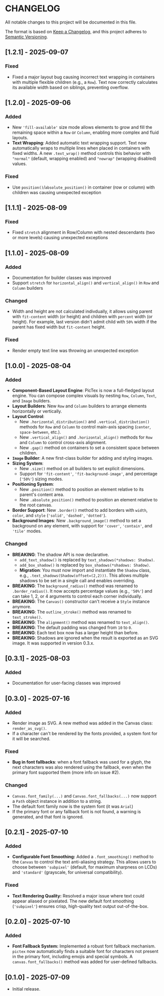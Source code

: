 # CHANGELOG

All notable changes to this project will be documented in this file.

The format is based on [Keep a Changelog](https://keepachangelog.com/en/1.0.0/),
and this project adheres to [Semantic Versioning](https://semver.org/spec/v2.0.0.html).

## [1.2.1] - 2025-09-07

### Fixed

- Fixed a major layout bug causing incorrect text wrapping in containers with multiple flexible children (e.g., a `Row`). Text now correctly calculates its available width based on siblings, preventing overflow.

## [1.2.0] - 2025-09-06

### Added

- New `'fill-available'` size mode allows elements to grow and fill the remaining space within a `Row` or `Column`, enabling more complex and fluid layouts.
- **Text Wrapping**: Added automatic text wrapping support. Text now automatically wraps to multiple lines when placed in containers with fixed widths. A new `.text_wrap()` method controls this behavior with `"normal"` (default, wrapping enabled) and `"nowrap"` (wrapping disabled) values.

### Fixed

- Use `position()`/`absolute_position()` in container (row or column) with children was causing unexpected exception

## [1.1.1] - 2025-08-09

### Fixed

- Fixed `stretch` alignment in Row/Column with nested descendants (two or more levels) causing unexpected exceptions

## [1.1.0] - 2025-08-09

### Added

- Documentation for builder classes was improved
- Support `stretch` for `horizontal_align()` and `vertical_align()` in `Row` and `Column` builders

### Changed

- Width and height are not calculated indivdually, it allows using parent with `fit-content` width (or height) and children with `percent` width (or height). For example, last version didn't admit child with `50%` width if the parent has fixed width but `fit-content` height.

### Fixed

- Render empty text line was throwing an unexpected exception

## [1.0.0] - 2025-08-04

### Added

-   **Component-Based Layout Engine**: PicTex is now a full-fledged layout engine. You can compose complex visuals by nesting `Row`, `Column`, `Text`, and `Image` builders.
-   **Layout Builders**: New `Row` and `Column` builders to arrange elements horizontally or vertically.
-   **Layout Control**:
    -   New `.horizontal_distribution()` and `.vertical_distribution()` methods for `Row` and `Column` to control main-axis spacing (`center`, `space-between`, etc.).
    -   New `.vertical_align()` and `.horizontal_align()` methods for `Row` and `Column` to control cross-axis alignment.
    -   New `.gap()` method on containers to set a consistent space between children.
-   **`Image` Builder**: A new first-class builder for adding and styling images.
-   **Sizing System**:
    -   New `.size()` method on all builders to set explicit dimensions.
    -   Support for `'fit-content'`, `'fit-background-image'`, and percentage (`'50%'`) sizing modes.
-   **Positioning System**:
    -   New `.position()` method to position an element relative to its parent's content area.
    -   New `.absolute_position()` method to position an element relative to the root canvas.
-   **Border Support**: New `.border()` method to add borders with `width`, `color`, and `style` (`'solid'`, `'dashed'`, `'dotted'`).
-   **Background Images**: New `.background_image()` method to set a background on any element, with support for `'cover'`, `'contain'`, and `'tile'` modes.

### Changed

-   **BREAKING**: The shadow API is now declarative.
    -   `add_text_shadow()` is replaced by `text_shadows(*shadows: Shadow)`.
    -   `add_box_shadow()` is replaced by `box_shadows(*shadows: Shadow)`.
    -   **Migration**: You must now import and instantiate the `Shadow` class, e.g., `.text_shadows(Shadow(offset=(2,2)))`. This allows multiple shadows to be set in a single call and enables overriding.
-   **BREAKING**: The `background_radius()` method was renamed to `.border_radius()`. It now accepts percentage values (e.g., `'50%'`) and can take 1, 2, or 4 arguments to control each corner individually.
-   **BREAKING**: The `Canvas()` constructor can't receive a `Style` instance anymore.
-   **BREAKING**: The `outline_stroke()` method was renamed to `text_stroke()`.
-   **BREAKING**: The `alignment()` method was renamed to `text_align()`.
-   **BREAKING**: The default padding was changed from `10` to `0`.
-   **BREAKING**: Each text box now has a larger height than before.
-   **BREAKING**: Shadows are ignored when the result is exported as an SVG image. It was supported in version 0.3.x.

## [0.3.1] - 2025-08-03

### Added

- Documentation for user-facing classes was improved

## [0.3.0] - 2025-07-16

### Added

- Render image as SVG. A new method was added in the Canvas class: `render_as_svg()`.
- If a character can't be rendered by the fonts provided, a system font for it will be searched.

### Fixed

- **Bug in font fallbacks**: when a font fallback was used for a glyph, the next characters was also rendered using the fallback, even when the primary font supported them (more info on issue #2).

### Changed
- `Canvas.font_family(...)` and `Canvas.font_fallbacks(...)` now support a `Path` object instance in addition to a string.
- The default font family now is the system font (it was `Arial`)
- If the primary font or any fallback font is not found, a warning is generated, and that font is ignored.

## [0.2.1] - 2025-07-10

### Added

- **Configurable Font Smoothing:** Added a `.font_smoothing()` method to the `Canvas` to control the text anti-aliasing strategy. This allows users to choose between `'subpixel'` (default, for maximum sharpness on LCDs) and `'standard'` (grayscale, for universal compatibility).

### Fixed

- **Text Rendering Quality:** Resolved a major issue where text could appear aliased or pixelated. The new default font smoothing (`'subpixel'`) ensures crisp, high-quality text output out-of-the-box.

## [0.2.0] - 2025-07-10

### Added

- **Font Fallback System:** Implemented a robust font fallback mechanism. `pictex` now automatically finds a suitable font for characters not present in the primary font, including emojis and special symbols. A `canvas.font_fallbacks()` method was added for user-defined fallbacks.

## [0.1.0] - 2025-07-09

- Initial release.
